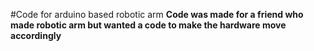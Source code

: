 #Code for arduino based robotic arm
**Code was made for a friend who made robotic arm but wanted a code to make the hardware move accordingly** 
